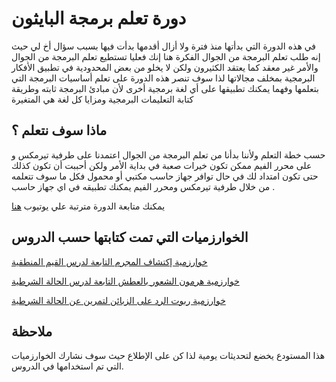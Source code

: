 # دورة تعلم برمجة البايثون

في هذه الدورة التي بدأتها منذ فترة ولا أزال أقدمها بدأت فيها بسبب سؤال أخ لي حيث إنه طلب تعلم البرمجة من الجوال الفكرة هنا إنك فعليا تستطيع تعلم البرمجة من الجوال والأمر غير معقد كما يعتقد الكثيرون ولكن لا يخلو من بعض المحدودية في تطبيق الأفكار البرمجية بمخلف مجالاتها لذا سوف تنصر هذه الدورة على تعلم أساسيات البرمجة التي بتعلمها وفهما يمكنك تطبيقها على أي لغة برمجية أخرى لأن مبادئ البرمجة ثابته وطريقة كتابة التعليمات البرمجية ومزايا كل لغة هي المتغيرة

## ماذا سوف نتعلم ؟

حسب خطة التعلم ولأننا بدأنا من تعلم البرمجة من الجوال اعتمدنا على طرفية تيرمكس و على محرر الفيم  ممكن تكون خيرات صعبة في بداية الأمر ولكن أحببت أن تكون كذلك حتى تكون امتداد لك في حال توافر جهاز حاسب مكتبي أو محمول فكل ما سوف تتعلمه من خلال طرفية تيرمكس ومحرر الفيم يمكنك تطبيقه في اي جهاز حاسب .

يمكنك متابعة الدورة مترتبة علي يوتيوب [هنا](https://youtu.be/PLgFIKDSYwo) 

## الخوارزميات التي تمت كتابتها  حسب الدروس

[خوارزمية إكتشاف المجرم التابعة لدرس القيم المنطقية](https://github.com/Shalabyelectronics/Learn_python_course/blob/master/unit_two/crime.py) 

[خوارزمية هرمون الشعور بالعطش التابعة لدرس الحالة الشرطية](https://github.com/Shalabyelectronics/Learn_python_course/blob/master/unit_two/drink_water.py) 

[خوارزمية ربوت الرد على الزبائن لتمرين عن الحالة الشرطية](https://github.com/Shalabyelectronics/Learn_python_course/commit/748f12bd96ec37e6b927ee41855e778ab7ecf3e8)

## ملاحظة

هذا المستودع يخضع لتحديثات يومية لذا كن على الإطلاع حيث سوف نشارك الخوارزميات التي تم استخدامها في الدروس.
